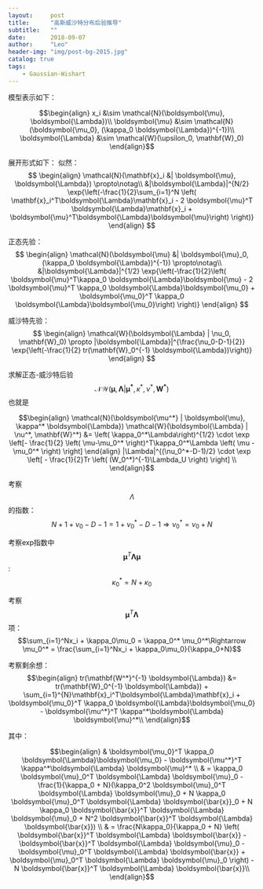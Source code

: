 ```yaml
---
layout:     post
title:      "高斯威沙特分布后验推导"
subtitle:   ""
date:       2018-09-07
author:     "Leo"
header-img: "img/post-bg-2015.jpg"
catalog: true
tags:
    - Gaussian-Wishart
---
```


模型表示如下：

$$\begin{align}
x_i &\sim \mathcal{N}(\boldsymbol{\mu}, \boldsymbol{\Lambda})\\
\boldsymbol{\mu} &\sim \mathcal{N}(\boldsymbol{\mu_0}, (\kappa_0 \boldsymbol{\Lambda})^{-1})\\
\boldsymbol{\Lambda} &\sim \mathcal{W}(\upsilon_0, \mathbf{W}_0)
\end{align}$$

展开形式如下：
似然：
$$
\begin{align}
\mathcal{N}(\mathbf{x}_i &| \boldsymbol{\mu}, \boldsymbol{\Lambda}) 
\propto\notag\\ 
&|\boldsymbol{\Lambda}|^{N/2} 
\exp{\left(-\frac{1}{2}\sum_{i=1}^N \left( \mathbf{x}_i^T\boldsymbol{\Lambda}\mathbf{x}_i - 2 \boldsymbol{\mu}^T \boldsymbol{\Lambda}\mathbf{x}_i + \boldsymbol{\mu}^T\boldsymbol{\Lambda}\boldsymbol{\mu}\right) \right)}
\end{align}
$$

正态先验：
$$
\begin{align}
\mathcal{N}(\boldsymbol{\mu} &| \boldsymbol{\mu}_0, (\kappa_0 \boldsymbol{\Lambda})^{-1}) 
\propto\notag\\  
&|\boldsymbol{\Lambda}|^{1/2} 
\exp{\left(-\frac{1}{2}\left( \boldsymbol{\mu}^T\kappa_0 \boldsymbol{\Lambda}\boldsymbol{\mu} 
    - 2 \boldsymbol{\mu}^T \kappa_0 \boldsymbol{\Lambda}\boldsymbol{\mu_0} +
    \boldsymbol{\mu_0}^T \kappa_0 \boldsymbol{\Lambda}\boldsymbol{\mu_0}\right) \right)}
\end{align}
$$

威沙特先验：
$$
\begin{align}
\mathcal{W}(\boldsymbol{\Lambda} | \nu_0, \mathbf{W}_0) 
\propto
|\boldsymbol{\Lambda}|^{\frac{\nu_0-D-1}{2}} 
\exp{\left(-\frac{1}{2} tr(\mathbf{W}_0^{-1} \boldsymbol{\Lambda})\right)}
\end{align}
$$

求解正态-威沙特后验 
$$\mathcal{NW} (\mathbf{\mu}, \boldsymbol{\Lambda} | \boldsymbol{\mu^*}, \kappa^*, \nu^*, \mathbf{W^*})$$
也就是

$$\begin{align}
\mathcal{N}(\boldsymbol{\mu^*} | \boldsymbol{\mu}, \kappa^* \boldsymbol{\Lambda}) \mathcal{W}(\boldsymbol{\Lambda} | \nu^*, \mathbf{W}^*) 
&= \left( \kappa_0^*\Lambda\right)^{1/2} \cdot \exp \left[- \frac{1}{2} \left( \mu-\mu_0^* \right)^T\kappa_0^*\Lambda \left( \mu -\mu_0^* \right) \right]
\end{align} |\Lambda|^{(\nu_0^*-D-1)/2} \cdot \exp \left[ -  \frac{1}{2}Tr \left( (W_0^*)^{-1}\Lambda_U \right) \right] \\
\end{align}$$

考察$$\Lambda$$的指数：
$$N+1+\nu_0-D-1 = 1 + \nu_0^*- D-1 \Rightarrow \nu_0^* = \nu_0 + N$$

考察exp指数中$$\boldsymbol{\mu}^T\boldsymbol{\Lambda}\boldsymbol{\mu}$$:
$$\kappa_0^* = N + \kappa_0$$

考察$$\boldsymbol{\mu}^T \boldsymbol{\Lambda}$$项：
$$\sum_{i=1}^Nx_i + \kappa_0\mu_0 = \kappa_0^* \mu_0^*\Rightarrow \mu_0^* = \frac{\sum_{i=1}^Nx_i + \kappa_0\mu_0}{\kappa_0+N}$$

考察剩余想：
$$\begin{align}
    tr(\mathbf{W^*}^{-1} \boldsymbol{\Lambda}) 
        &= tr(\mathbf{W}_0^{-1} \boldsymbol{\Lambda}) + \sum_{i=1}^{N}\mathbf{x}_i^T\boldsymbol{\Lambda}\mathbf{x}_i +  
        \boldsymbol{\mu_0}^T \kappa_0 \boldsymbol{\Lambda}\boldsymbol{\mu_0} - \boldsymbol{\mu^*}^T \kappa^*\boldsymbol{\Lambda} \boldsymbol{\mu}^*\\               
\end{align}$$

其中：

$$\begin{align}
& \boldsymbol{\mu_0}^T \kappa_0 \boldsymbol{\Lambda}\boldsymbol{\mu_0} - \boldsymbol{\mu^*}^T \kappa^*\boldsymbol{\Lambda} \boldsymbol{\mu}^* \\
& = \kappa_0 \boldsymbol{\mu}_0^T \boldsymbol{\Lambda} \boldsymbol{\mu}_0 - \frac{1}{\kappa_0 + N}(\kappa_0^2 \boldsymbol{\mu}_0^T \boldsymbol{\Lambda} \boldsymbol{\mu}_0 + N \kappa_0 \boldsymbol{\mu}_0^T \boldsymbol{\Lambda} \boldsymbol{\bar{x}}_0 + N \kappa_0 \boldsymbol{\bar{x}}^T \boldsymbol{\Lambda} \boldsymbol{\mu}_0 + N^2 \boldsymbol{\bar{x}}^T \boldsymbol{\Lambda} \boldsymbol{\bar{x}}) \\
& = \frac{N\kappa_0}{\kappa_0 + N} \left( \boldsymbol{\bar{x}}^T \boldsymbol{\Lambda} \boldsymbol{\bar{x}} - \boldsymbol{\bar{x}}^T \boldsymbol{\Lambda} \boldsymbol{\mu}_0 - \boldsymbol{\mu}_0^T \boldsymbol{\Lambda} \boldsymbol{\bar{x}} + \boldsymbol{\mu}_0^T \boldsymbol{\Lambda} \boldsymbol{\mu}_0 \right) - N \boldsymbol{\bar{x}}^T \boldsymbol{\Lambda} \boldsymbol{\bar{x}}\\
\end{align}$$




